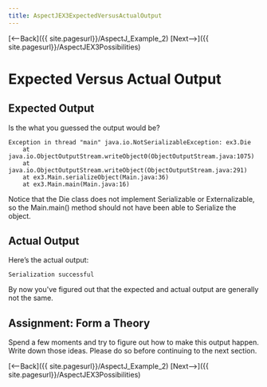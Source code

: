 ```yaml
---
title: AspectJEX3ExpectedVersusActualOutput
---
```

[<--Back]({{ site.pagesurl}}/AspectJ_Example_2) [Next-->]({{ site.pagesurl}}/AspectJEX3Possibilities)

# Expected Versus Actual Output

## Expected Output
Is the what you guessed the output would be?
```
Exception in thread "main" java.io.NotSerializableException: ex3.Die
	at java.io.ObjectOutputStream.writeObject0(ObjectOutputStream.java:1075)
	at java.io.ObjectOutputStream.writeObject(ObjectOutputStream.java:291)
	at ex3.Main.serializeObject(Main.java:36)
	at ex3.Main.main(Main.java:16)
```
Notice that the Die class does not implement Serializable or Externalizable, so the Main.main() method should not have been able to Serialize the object.

## Actual Output
Here’s the actual output:
```
Serialization successful
```
By now you've figured out that the expected and actual output are generally not the same.

## Assignment: Form a Theory
Spend a few moments and try to figure out how to make this output happen. Write down those ideas. Please do so before continuing to the next section.

[<--Back]({{ site.pagesurl}}/AspectJ_Example_2) [Next-->]({{ site.pagesurl}}/AspectJEX3Possibilities)